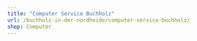 ```yaml
---
title: "Computer Service Buchholz"
url: /buchholz-in-der-nordheide/computer-service-buchholz/
shop: Computer
---
```

